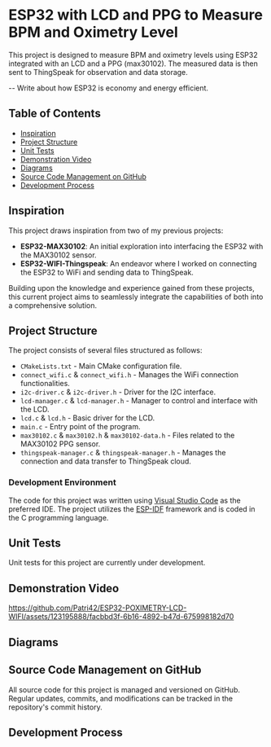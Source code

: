 # ESP32 with LCD and PPG to Measure BPM and Oximetry Level

This project is designed to measure BPM and oximetry levels using ESP32 integrated with an LCD and a PPG (max30102). The measured data is then sent to ThingSpeak for observation and data storage.

-- Write about how ESP32 is economy and energy efficient.

## Table of Contents

- [Inspiration](#inspiration)
- [Project Structure](#project-structure)
- [Unit Tests](#unit-tests)
- [Demonstration Video](#demonstration-video)
- [Diagrams](#diagrams)
- [Source Code Management on GitHub](#source-code-management-on-gitHub)
- [Development Process](#development-process)

## Inspiration

This project draws inspiration from two of my previous projects:
- **ESP32-MAX30102**: An initial exploration into interfacing the ESP32 with the MAX30102 sensor.
- **ESP32-WIFI-Thingspeak**: An endeavor where I worked on connecting the ESP32 to WiFi and sending data to ThingSpeak.

Building upon the knowledge and experience gained from these projects, this current project aims to seamlessly integrate the capabilities of both into a comprehensive solution.

## Project Structure

The project consists of several files structured as follows:

- `CMakeLists.txt` - Main CMake configuration file.
- `connect_wifi.c` & `connect_wifi.h` - Manages the WiFi connection functionalities.
- `i2c-driver.c` & `i2c-driver.h` - Driver for the I2C interface.
- `lcd-manager.c` & `lcd-manager.h` - Manager to control and interface with the LCD.
- `lcd.c` & `lcd.h` - Basic driver for the LCD.
- `main.c` - Entry point of the program.
- `max30102.c` & `max30102.h` & `max30102-data.h` - Files related to the MAX30102 PPG sensor.
- `thingspeak-manager.c` & `thingspeak-manager.h` - Manages the connection and data transfer to ThingSpeak cloud.

### Development Environment
The code for this project was written using [Visual Studio Code](https://code.visualstudio.com/) as the preferred IDE. The project utilizes the [ESP-IDF](https://docs.espressif.com/projects/esp-idf/en/latest/esp32/) framework and is coded in the C programming language.

## Unit Tests

Unit tests for this project are currently under development.

## Demonstration Video

https://github.com/Patri42/ESP32-POXIMETRY-LCD-WIFI/assets/123195888/facbbd3f-6b16-4892-b47d-675998182d70

## Diagrams

## Source Code Management on GitHub
All source code for this project is managed and versioned on GitHub. Regular updates, commits, and modifications can be tracked in the repository's commit history.

## Development Process

